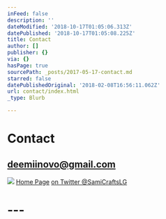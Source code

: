 ```yaml
---
inFeed: false
description: ''
dateModified: '2018-10-17T01:05:06.313Z'
datePublished: '2018-10-17T01:05:08.225Z'
title: Contact
author: []
publisher: {}
via: {}
hasPage: true
sourcePath: _posts/2017-05-17-contact.md
starred: false
datePublishedOriginal: '2018-02-08T16:56:11.062Z'
url: contact/index.html
_type: Blurb

---
```

# **Contact**

## **deemiinovo@gmail.com**
![](https://the-grid-user-content.s3-us-west-2.amazonaws.com/fd3f0a00-a383-443e-8635-e21e3157a30d.jpg)
[Home Page][0]
[on Twitter @SamiCraftsLG][1]

# **---**

[0]: https://thegrid.ai/lgsamicrafts/
[1]: https://twitter.com/SamiCraftsLG